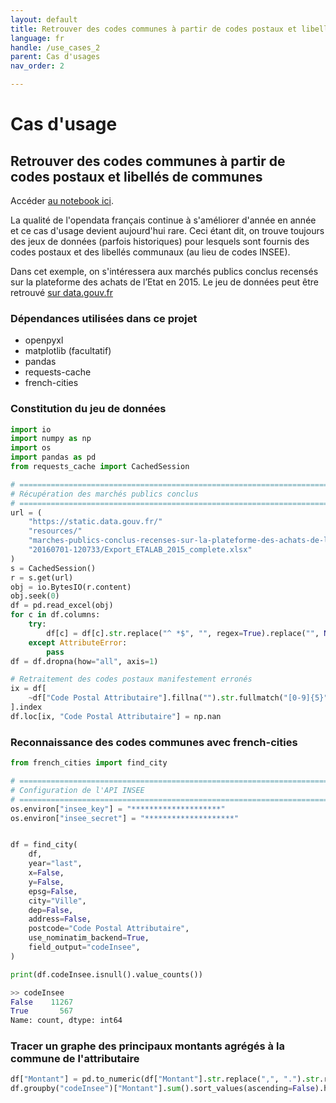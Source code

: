 ```yaml
---
layout: default
title: Retrouver des codes communes à partir de codes postaux et libellés
language: fr
handle: /use_cases_2
parent: Cas d'usages
nav_order: 2

---
```


# Cas d'usage
## Retrouver des codes communes à partir de codes postaux et libellés de communes

Accéder <a href="./../usecase_2_notebook.html" target="_blank">au notebook ici</a>.

La qualité de l'opendata français continue à s'améliorer d'année en année et ce
cas d'usage devient aujourd'hui rare.
Ceci étant dit, on trouve toujours des jeux de données  (parfois historiques)
pour lesquels sont fournis des codes postaux et des libellés communaux (au lieu
de codes INSEE).

Dans cet exemple, on s'intéressera aux marchés publics conclus recensés sur la
plateforme des achats de l’Etat en 2015. Le jeu de données peut être retrouvé
[sur data.gouv.fr](https://www.data.gouv.fr/fr/datasets/marches-publics-conclus-recenses-sur-la-plateforme-des-achats-de-letat/)

### Dépendances utilisées dans ce projet
* openpyxl
* matplotlib (facultatif)
* pandas
* requests-cache
* french-cities

### Constitution du jeu de données

```python
import io
import numpy as np
import os
import pandas as pd
from requests_cache import CachedSession

# =============================================================================
# Récupération des marchés publics conclus
# =============================================================================
url = (
    "https://static.data.gouv.fr/"
    "resources/"
    "marches-publics-conclus-recenses-sur-la-plateforme-des-achats-de-letat/"
    "20160701-120733/Export_ETALAB_2015_complete.xlsx"
)
s = CachedSession()
r = s.get(url)
obj = io.BytesIO(r.content)
obj.seek(0)
df = pd.read_excel(obj)
for c in df.columns:
    try:
        df[c] = df[c].str.replace("^ *$", "", regex=True).replace("", None)
    except AttributeError:
        pass
df = df.dropna(how="all", axis=1)

# Retraitement des codes postaux manifestement erronés
ix = df[
    ~df["Code Postal Attributaire"].fillna("").str.fullmatch("[0-9]{5}")
].index
df.loc[ix, "Code Postal Attributaire"] = np.nan
```

### Reconnaissance des codes communes avec french-cities

```python
from french_cities import find_city

# =============================================================================
# Configuration de l'API INSEE
# =============================================================================
os.environ["insee_key"] = "********************"
os.environ["insee_secret"] = "********************"


df = find_city(
    df,
    year="last",
    x=False,
    y=False,
    epsg=False,
    city="Ville",
    dep=False,
    address=False,
    postcode="Code Postal Attributaire",
    use_nominatim_backend=True,
    field_output="codeInsee",
)

print(df.codeInsee.isnull().value_counts())

>> codeInsee
False    11267
True       567
Name: count, dtype: int64
```

### Tracer un graphe des principaux montants agrégés à la commune de l'attributaire
```python
df["Montant"] = pd.to_numeric(df["Montant"].str.replace(",", ".").str.replace(" ", "")),
df.groupby("codeInsee")["Montant"].sum().sort_values(ascending=False).head(10).plot(kind="bar")
```